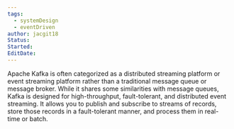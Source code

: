 ```yaml
---
tags:
  - systemDesign
  - eventDriven
author: jacgit18
Status: 
Started: 
EditDate:
---
```

Apache Kafka is often categorized as a distributed streaming platform or event streaming platform rather than a traditional message queue or message broker. While it shares some similarities with message queues, Kafka is designed for high-throughput, fault-tolerant, and distributed event streaming. It allows you to publish and subscribe to streams of records, store those records in a fault-tolerant manner, and process them in real-time or batch.




